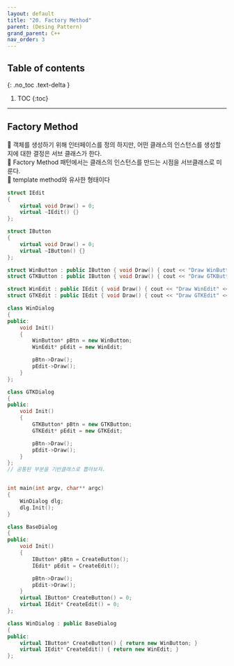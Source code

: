 ```yaml
---
layout: default
title: "20. Factory Method"
parent: (Desing Pattern)
grand_parent: C++
nav_order: 3
---
```


## Table of contents
{: .no_toc .text-delta }

1. TOC
{:toc}

---

## Factory Method

🐳 객체를 생성하기 위해 인터페이스를 정의 하지만, 어떤 클래스의 인스턴스를 생성할 지에 대한 결정은 서브 클래스가 한다.<Br>
🐳 Factory Method 패턴에서는 클래스의 인스턴스를 만드는 시점을 서브클래스로 미룬다.<Br>
🐳 template method와 유사한 형태이다<Br>

```cpp
struct IEdit
{
    virtual void Draw() = 0;
    virtual ~IEdit() {}
};

struct IButton
{
    virtual void Draw() = 0;
    virtual ~IButton() {}
};

struct WinButton : public IButton { void Draw() { cout << "Draw WinButton" << endl; }};
struct GTKButton : public IButton { void Draw() { cout << "Draw GTKButton" << endl; }};

struct WinEdit : public IEdit { void Draw() { cout << "Draw WinEdit" << endl; }};
struct GTKEdit : public IEdit { void Draw() { cout << "Draw GTKEdit" << endl; }};

class WinDialog
{
public:
    void Init()
    {
        WinButton* pBtn = new WinButton;
        WinEdit* pEdit = new WinEdit;

        pBtn->Draw();
        pEdit->Draw();
    }
};

class GTKDialog
{
public:
    void Init()
    {
        GTKButton* pBtn = new GTKButton;
        GTKEdit* pEdit = new GTKEdit;

        pBtn->Draw();
        pEdit->Draw();
    }
};
// 공통된 부분을 기반클래스로 뽑아보자.


int main(int argv, char** argc)
{
    WinDialog dlg;
    dlg.Init();
}
```

```cpp
class BaseDialog
{
public:
    void Init()
    {
        IButton* pBtn = CreateButton();
        IEdit* pEdit = CreateEdit();

        pBtn->Draw();
        pEdit->Draw();
    }
    virtual IButton* CreateButton() = 0;
    virtual IEdit* CreateEdit() = 0;
};

class WinDialog : public BaseDialog
{
public:
    virtual IButton* CreateButton() { return new WinButton; }
    virtual IEdit* CreateEdit() { return new WinEdit; }
};
```